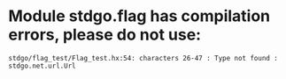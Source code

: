 # Module stdgo.flag has compilation errors, please do not use:
```
stdgo/flag_test/Flag_test.hx:54: characters 26-47 : Type not found : stdgo.net.url.Url

```

